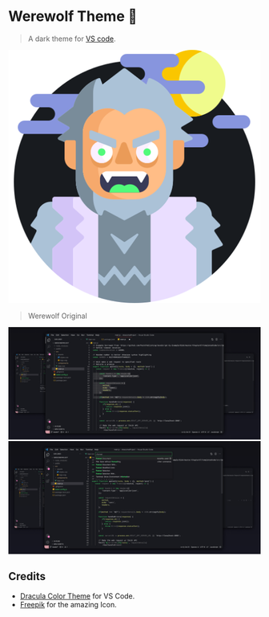 # Werewolf Theme 🐺

> A dark theme for [VS code](https://code.visualstudio.com/).

![Werewolf](./assets/icon.png)

> Werewolf Original
>
![This is Werewolf Theme](./assets/werewolf.png)
![This is Werewolf Theme](./assets/werewolf2.png)

## Credits

* [Dracula Color Theme](https://draculatheme.com/visual-studio-code) for VS Code.
* [Freepik](https://www.flaticon.com/br/autores/freepik) for the amazing Icon.
